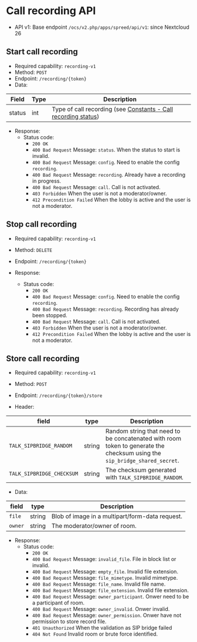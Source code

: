 # Call recording API

* API v1: Base endpoint `/ocs/v2.php/apps/spreed/api/v1`: since Nextcloud 26

## Start call recording

* Required capability: `recording-v1`
* Method: `POST`
* Endpoint: `/recording/{token}`
* Data:

| Field  | Type | Description                                                                                          |
| ------ | ---- | ---------------------------------------------------------------------------------------------------- |
| status | int  | Type of call recording (see [Constants - Call recording status](constants.md#call-recording-status)) |

* Response:
    - Status code:
        + `200 OK`
        + `400 Bad Request` Message: `status`. When the status to start is invalid.
        + `400 Bad Request` Message: `config`. Need to enable the config `recording`.
        + `400 Bad Request` Message: `recording`. Already have a recording in progress.
        + `400 Bad Request` Message: `call`. Call is not activated.
        + `403 Forbidden` When the user is not a moderator/owner.
        + `412 Precondition Failed` When the lobby is active and the user is not a moderator.

## Stop call recording

* Required capability: `recording-v1`
* Method: `DELETE`
* Endpoint: `/recording/{token}`

* Response:
    - Status code:
        + `200 OK`
        + `400 Bad Request` Message: `config`. Need to enable the config `recording`.
        + `400 Bad Request` Message: `recording`. Recording has already been stopped.
        + `400 Bad Request` Message: `call`. Call is not activated.
        + `403 Forbidden` When the user is not a moderator/owner.
        + `412 Precondition Failed` When the lobby is active and the user is not a moderator.

## Store call recording

* Required capability: `recording-v1`
* Method: `POST`
* Endpoint: `/recording/{token}/store`

* Header:

| field                     | type   | Description                                                                                                               |
| ------------------------- | ------ | ------------------------------------------------------------------------------------------------------------------------- |
| `TALK_SIPBRIDGE_RANDOM`   | string | Random string that need to be concatenated with room token to generate the checksum using the `sip_bridge_shared_secret`. |
| `TALK_SIPBRIDGE_CHECKSUM` | string | The checksum generated with `TALK_SIPBRIDGE_RANDOM`.                                                                      |

* Data:

| field   | type   | Description                                     |
| ------- | ------ | ----------------------------------------------- |
| `file`  | string | Blob of image in a multipart/form-data request. |
| `owner` | string | The moderator/owner of room.                    |

* Response:
    - Status code:
        + `200 OK`
        + `400 Bad Request` Message: `invalid_file`. File in block list or invalid.
        + `400 Bad Request` Message: `empty_file`. Invalid file extension.
        + `400 Bad Request` Message: `file_mimetype`. Invalid mimetype.
        + `400 Bad Request` Message: `file_name`. Invalid file name.
        + `400 Bad Request` Message: `file_extension`. Invalid file extension.
        + `400 Bad Request` Message: `owner_participant`. Onwer need to be a participant of room.
        + `400 Bad Request` Message: `owner_invalid`. Onwer invalid.
        + `400 Bad Request` Message: `owner_permission`. Onwer have not permission to store record file.
        + `401 Unauthorized` When the validation as SIP bridge failed
        + `404 Not Found` Invalid room or brute force identified.
